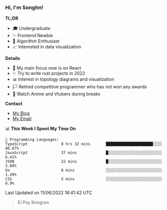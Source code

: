 ### Hi, I'm Songhn!

**TL;DR**

- 🎓 Undergraduate
- ✨ Frontend Newbie
- 🎈 Algorithm Enthusiast
- 📈 Interested in data visualization

**Details**

- 🎯 My main focus now is on React
- ✨ Try to write rust projects in 2022
- 📊 Interest in topology diagrams and visualization
- 🏳️ Retired competitive programmer who has not won any awards
- 🍵 Watch Anime and Vtubers during breaks

**Contact**
- [My Blog](https://blog.songhn.com)
- [My Email](mailto:songhn233@gmail.com)

<!--START_SECTION:waka-->
📊 **This Week I Spent My Time On** 

```text
💬 Programming Languages: 
TypeScript               8 hrs 32 mins       █████████████████████░░░░   86.87% 
JavaScript               37 mins             █░░░░░░░░░░░░░░░░░░░░░░░░   6.41% 
JSON                     22 mins             █░░░░░░░░░░░░░░░░░░░░░░░░   3.89% 
Go                       8 mins              ░░░░░░░░░░░░░░░░░░░░░░░░░   1.49% 
CSS                      5 mins              ░░░░░░░░░░░░░░░░░░░░░░░░░   0.9%

```


 Last Updated on 11/06/2022 18:41:42 UTC
<!--END_SECTION:waka-->

> El Psy Kongroo
